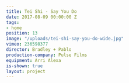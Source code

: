 ```yaml
---
title: Tei Shi - Say You Do
date: 2017-08-09 00:00:00 Z
tags:
- home
position: 13
image: "/uploads/tei-shi-say-you-do-wide.jpg"
vimeo: 236598377
director: Bradley + Pablo
production-company: Pulse Films
equipment: Arri Alexa
is-shown: true
layout: project
---
```


